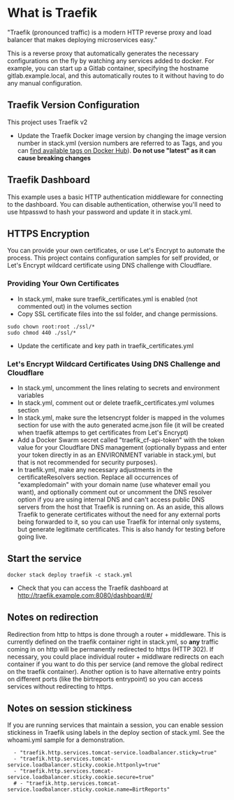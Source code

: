 # What is Traefik
"Traefik (pronounced traffic) is a modern HTTP reverse proxy and load balancer that makes deploying microservices easy."

This is a reverse proxy that automatically generates the necessary configurations on the fly by watching any services added to docker.
For example, you can start up a Gitlab container, specifying the hostname gitlab.example.local, and this automatically routes to it without having to do any manual configuration.

## Traefik Version Configuration
This project uses Traefik v2
* Update the Traefik Docker image version by changing the image version number in stack.yml (version numbers are referred to as Tags, and you can [find available tags on Docker Hub](hub.docker.com/_/traefik?tab=description)). **Do not use "latest" as it can cause breaking changes**

## Traefik Dashboard
This example uses a basic HTTP authentication middleware for connecting to the dashboard. You can disable authentication, otherwise you'll need to use htpasswd to hash your password and update it in stack.yml.

## HTTPS Encryption
You can provide your own certificates, or use Let's Encrypt to automate the process. This project contains configuration samples for self provided, or Let's Encrypt wildcard certificate using DNS challenge with Cloudflare.

### Providing Your Own Certificates
* In stack.yml, make sure traefik_certificates.yml is enabled (not commented out) in the volumes section
* Copy SSL certificate files into the ssl folder, and change permissions.
```
sudo chown root:root ./ssl/*
sudo chmod 440 ./ssl/*
```
* Update the certificate and key path in traefik_certificates.yml

### Let's Encrypt Wildcard Certificates Using DNS Challenge and Cloudflare
* In stack.yml, uncomment the lines relating to secrets and environment variables
* In stack.yml, comment out or delete traefik_certificates.yml volumes section
* In stack.yml, make sure the letsencrypt folder is mapped in the volumes section for use with the auto generated acme.json file (it will be created when traefik attemps to get certificates from Let's Encrypt)
* Add a Docker Swarm secret called "traefik_cf-api-token" with the token value for your Cloudflare DNS management (optionally bypass and enter your token directly in as an ENVIRONMENT variable in stack.yml, but that is not recommended for security purposes).
* In traefik.yml, make any necessary adjustments in the certificateResolvers section. Replace all occurrences of "exampledomain" with your domain name (use whatever email you want), and optionally comment out or uncomment the DNS resolver option if you are using internal DNS and can't access public DNS servers from the host that Traefik is running on. As an aside, this allows Traefik to generate certificates without the need for any external ports being forwarded to it, so you can use Traefik for internal only systems, but generate legitimate certificates. This is also handy for testing before going live.

## Start the service
```
docker stack deploy traefik -c stack.yml
```
* Check that you can access the Traefik dashboard at http://traefik.example.com:8080/dashboard/#/

## Notes on redirection
Redirection from http to https is done through a router + middleware. This is currently defined on the traefik container right in stack.yml, so **any** traffic coming in on http will be permanently redirected to https (HTTP 302). If necessary, you could place individual router + middlware redirects on each container if you want to do this per service (and remove the global redirect on the traefik container). Another option is to have alternative entry points on different ports (like the birtreports entrypoint) so you can access services without redirecting to https.

## Notes on session stickiness
If you are running services that maintain a session, you can enable session stickiness in Traefik using labels in the deploy section of stack.yml. See the whoami.yml sample for a demonstration.
```
  - "traefik.http.services.tomcat-service.loadbalancer.sticky=true"
  - "traefik.http.services.tomcat-service.loadbalancer.sticky.cookie.httponly=true"
  - "traefik.http.services.tomcat-service.loadbalancer.sticky.cookie.secure=true"
  # - "traefik.http.services.tomcat-service.loadbalancer.sticky.cookie.name=BirtReports"
```